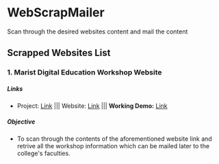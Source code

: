 # WebScrapMailer
Scan through the desired websites content and mail the content

## Scrapped Websites List

### 1. Marist Digital Education Workshop Website
##### Links
- Project: [Link](https://github.com/vivekVells/WebScrapMailer/tree/master/MaristDigitalEducationWorkshop) ||| Website: [Link](https://www.marist.edu/it/digitaleducation/workshops.html) ||| **Working Demo:** [Link](https://github.com/vivekVells/WebScrapMailer/tree/master/MaristDigitalEducationWorkshop/demo)
##### Objective
- To scan through the contents of the aforementioned website link and retrive all the workshop information which can be mailed later to the college's faculties.
